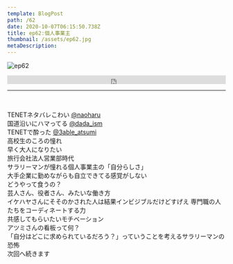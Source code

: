 ```yaml
---  
template: BlogPost  
path: /62
date: 2020-10-07T06:15:50.738Z  
title: ep62:個人事業主
thumbnail: /assets/ep62.jpg
metaDescription:  
---  
```

![ep62](/assets/ep62.jpg)  

<iframe width="100%" height="20" scrolling="no" frameborder="no" allow="autoplay" src="https://w.soundcloud.com/player/?url=https%3A//api.soundcloud.com/tracks/906568798&color=%23ff5500&inverse=false&auto_play=false&show_user=true"></iframe>
</br>

***
  
</br>

TENETネタバレこわい [@naoharu](https://twitter.com/naoharu)  
国道沿いにハマってる [@dada_ism](https://twitter.com/dada_ism)  
TENETで酔った [@3able_atsumi](https://twitter.com/3able_atsumi)    
高校生のころの憧れ  
早く大人になりたい  
旅行会社法人営業部時代  
サラリーマンが憧れる個人事業主の「自分らしさ」  
大手企業に勤めながらも自立できてる感覚がしない  
どうやって食うの？  
芸人さん、役者さん、みたいな働き方  
イケハヤさんにそそのかされた人は結果インビジブルだけどすげえ
専門職の人たちをコーディネートする力  
共感してもらいたいモチベーション  
アツミさんの看板って何？  
「自分はどこに求められているだろう？」っていうことを考えるサラリーマンの恐怖  
次回へ続きます  
